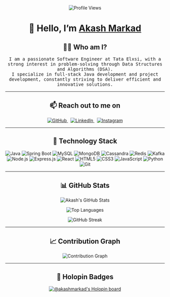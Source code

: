 <!-- AkashMarkad/AkashMarkad is a ✨ special ✨ repository because its `README.md` appears on your GitHub profile. -->

<p align="center">
  <img src="https://komarev.com/ghpvc/?username=AkashMarkad&color=brightgreen" alt="Profile Views" />
</p>

<h1 align="center">👋 Hello, I’m <a href="https://github.com/AkashMarkad">Akash Markad</a></h1>

<h2 align="center">👨‍💻 Who am I?</h2>

<p align="center">
  <samp>
    I am a passionate Software Engineer at Tata Elxsi, with a strong interest in problem-solving through Data Structures and Algorithms (DSA).<br />
    I specialize in full-stack Java development and project development, constantly striving to deliver efficient and innovative solutions.
  </samp>
</p>

---

<h2 align="center">📫 Reach out to me on</h2>

<p align="center">
  <a href="https://github.com/AkashMarkad" target="_blank">
    <img src="https://img.shields.io/badge/GitHub-181717?style=for-the-badge&logo=github&logoColor=white" alt="GitHub" />
  </a>&nbsp;
  <a href="https://www.linkedin.com/in/akash-markad-7218b4195/" target="_blank">
    <img src="https://img.shields.io/badge/LinkedIn-0A66C2?style=for-the-badge&logo=linkedin&logoColor=white" alt="LinkedIn" />
  </a>&nbsp;
  <a href="https://www.instagram.com/akash_markad_001/" target="_blank">
    <img src="https://img.shields.io/badge/Instagram-E4405F?style=for-the-badge&logo=instagram&logoColor=white" alt="Instagram" />
  </a>
</p>

---

<h2 align="center">🚀 Technology Stack</h2>

<p align="center">
  <img src="https://img.shields.io/badge/Java-%23ED8B00?style=for-the-badge&logo=java&logoColor=white" alt="Java" />
  <img src="https://img.shields.io/badge/Spring Boot-%236DB33F?style=for-the-badge&logo=spring-boot&logoColor=white" alt="Spring Boot" />
  <img src="https://img.shields.io/badge/MySQL-%2300f?style=for-the-badge&logo=mysql&logoColor=white" alt="MySQL" />
  <img src="https://img.shields.io/badge/MongoDB-%2347A248?style=for-the-badge&logo=mongodb&logoColor=white" alt="MongoDB" />
  <img src="https://img.shields.io/badge/Cassandra-%231287A9?style=for-the-badge&logo=apache-cassandra&logoColor=white" alt="Cassandra" />
  <img src="https://img.shields.io/badge/Redis-%23DC382D?style=for-the-badge&logo=redis&logoColor=white" alt="Redis" />
  <img src="https://img.shields.io/badge/Kafka-%23000000?style=for-the-badge&logo=apache-kafka&logoColor=white" alt="Kafka" />
  <img src="https://img.shields.io/badge/Node.js-%23339933?style=for-the-badge&logo=node.js&logoColor=white" alt="Node.js" />
  <img src="https://img.shields.io/badge/Express-%23000000?style=for-the-badge&logo=express&logoColor=white" alt="Express.js" />
  <img src="https://img.shields.io/badge/React-%2361DAFB?style=for-the-badge&logo=react&logoColor=white" alt="React" />
  <img src="https://img.shields.io/badge/HTML5-%23E34F26?style=for-the-badge&logo=html5&logoColor=white" alt="HTML5" />
  <img src="https://img.shields.io/badge/CSS3-%231572B6?style=for-the-badge&logo=css3&logoColor=white" alt="CSS3" />
  <img src="https://img.shields.io/badge/JavaScript-%23F7DF1E?style=for-the-badge&logo=javascript&logoColor=black" alt="JavaScript" />
  <img src="https://img.shields.io/badge/Python-%233776AB?style=for-the-badge&logo=python&logoColor=white" alt="Python" />
  <img src="https://img.shields.io/badge/Git-%23F05032?style=for-the-badge&logo=git&logoColor=white" alt="Git" />
</p>


---

<h2 align="center">📊 GitHub Stats</h2>

<p align="center">
  <img src="https://github-readme-stats.vercel.app/api?username=AkashMarkad&count_private=true&show_icons=true&theme=tokyonight" alt="Akash's GitHub Stats" />
</p>

<p align="center">
  <img src="https://github-readme-stats.vercel.app/api/top-langs/?username=AkashMarkad&layout=compact&theme=react" alt="Top Languages" />
</p>

<p align="center">
  <img src="https://github-readme-streak-stats.herokuapp.com/?user=AkashMarkad&theme=tokyonight" alt="GitHub Streak" />
</p>

---

<h2 align="center">📈 Contribution Graph</h2>

<p align="center">
  <img src="https://activity-graph.herokuapp.com/graph?username=AkashMarkad&theme=dracula&layout=compact&title_color=FF69B4&hide_border=true&area=true" alt="Contribution Graph" />
</p>

---

<h2 align="center">🏅 Holopin Badges</h2>

<p align="center">
  <a href="https://holopin.io/@akashmarkad">
    <img src="https://holopin.io/api/user/board?user=akashmarkad" alt="@akashmarkad's Holopin board" />
  </a>
</p>
